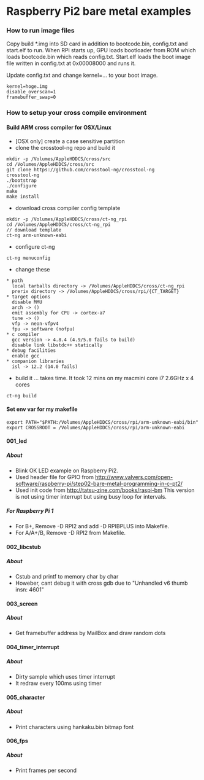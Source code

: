 # Raspberry Pi2 bare metal examples

### How to run image files
Copy build *.img into SD card in addition to bootcode.bin, config.txt and start.elf to run.
When RPi starts up, GPU loads bootloader from ROM which loads bootcode.bin which reads config.txt. Start.elf loads the boot image file written in config.txt at 0x00008000 and runs it.

Update config.txt and change kernel=... to your boot image.
```
kernel=hoge.img
disable_overscan=1
framebuffer_swap=0
```

### How to setup your cross compile environment
#### Build ARM cross compiler for OSX/Linux
* [OSX only] create a case sensitive partition
* clone the crosstool-ng repo and build it
```
mkdir -p /Volumes/AppleHDDCS/cross/src
cd /Volumes/AppleHDDCS/cross/src
git clone https://github.com/crosstool-ng/crosstool-ng
crosstool-ng
./bootstrap
./configure
make
make install
```
* download cross compiler config template
```
mkdir -p /Volumes/AppleHDDCS/cross/ct-ng_rpi
cd /Volumes/AppleHDDCS/cross/ct-ng_rpi
// download template
ct-ng arm-unknown-eabi
```
* configure ct-ng
```
ct-ng menuconfig
```
* change these
```
* path
  local tarballs directory -> /Volumes/AppleHDDCS/cross/ct-ng_rpi
  prerix directory -> /Volumes/AppleHDDCS/cross/rpi/{CT_TARGET}
* target options
  disable MMU
  arch -> ()
  emit assembly for CPU -> cortex-a7
  tune -> ()
  vfp -> neon-vfpv4
  fpu -> software (nofpu)
* c compiler
  gcc version -> 4.8.4 (4.9/5.0 fails to build)
  disable link libstdc++ statically
* debug facilities
  enable gcc
* companion libraries
  isl -> 12.2 (14.0 fails)
```
* build it ... takes time. It took 12 mins on my macmini core i7 2.6GHz x 4 cores
```
ct-ng build
```

#### Set env var for my makefile
```
export PATH="$PATH:/Volumes/AppleHDDCS/cross/rpi/arm-unknown-eabi/bin"
export CROSSROOT = /Volumes/AppleHDDCS/cross/rpi/arm-unknown-eabi
```

#### 001_led
##### About
* Blink OK LED example on Raspberry Pi2.
* Used header file for GPIO from http://www.valvers.com/open-software/raspberry-pi/step02-bare-metal-programming-in-c-pt2/
* Used init code from http://tatsu-zine.com/books/raspi-bm
This version is not using timer interrupt but using busy loop for intervals.

##### For Raspberry Pi 1
* For B+, Remove -D RPI2 and add -D RPIBPLUS into Makefile.
* For A/A+/B, Remove -D RPI2 from Makefile.

#### 002_libcstub
##### About
* Cstub and printf to memory char by char
* Howeber, cant debug it with cross gdb due to "Unhandled v6 thumb insn: 4601"

#### 003_screen
##### About
* Get framebuffer address by MailBox and draw random dots

#### 004_timer_interrupt
##### About
* Dirty sample which uses timer interrupt
* It redraw every 100ms using timer

#### 005_character
##### About
* Print characters using hankaku.bin bitmap font

#### 006_fps
##### About
* Print frames per second

